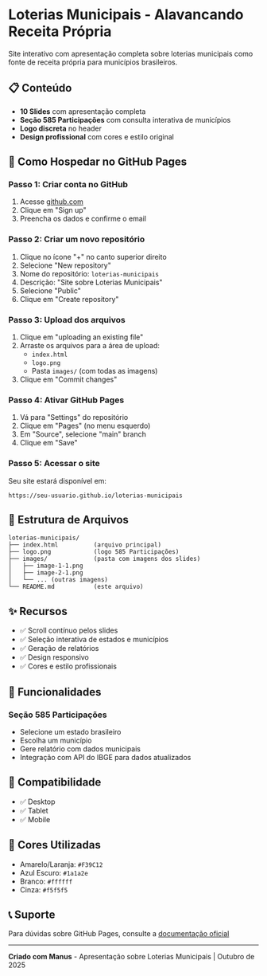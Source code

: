 # Loterias Municipais - Alavancando Receita Própria

Site interativo com apresentação completa sobre loterias municipais como fonte de receita própria para municípios brasileiros.

## 📋 Conteúdo

- **10 Slides** com apresentação completa
- **Seção 585 Participações** com consulta interativa de municípios
- **Logo discreta** no header
- **Design profissional** com cores e estilo original

## 🚀 Como Hospedar no GitHub Pages

### Passo 1: Criar conta no GitHub
1. Acesse [github.com](https://github.com)
2. Clique em "Sign up"
3. Preencha os dados e confirme o email

### Passo 2: Criar um novo repositório
1. Clique no ícone "+" no canto superior direito
2. Selecione "New repository"
3. Nome do repositório: `loterias-municipais`
4. Descrição: "Site sobre Loterias Municipais"
5. Selecione "Public"
6. Clique em "Create repository"

### Passo 3: Upload dos arquivos
1. Clique em "uploading an existing file"
2. Arraste os arquivos para a área de upload:
   - `index.html`
   - `logo.png`
   - Pasta `images/` (com todas as imagens)
3. Clique em "Commit changes"

### Passo 4: Ativar GitHub Pages
1. Vá para "Settings" do repositório
2. Clique em "Pages" (no menu esquerdo)
3. Em "Source", selecione "main" branch
4. Clique em "Save"

### Passo 5: Acessar o site
Seu site estará disponível em:
```
https://seu-usuario.github.io/loterias-municipais
```

## 📁 Estrutura de Arquivos

```
loterias-municipais/
├── index.html          (arquivo principal)
├── logo.png            (logo 585 Participações)
├── images/             (pasta com imagens dos slides)
│   ├── image-1-1.png
│   ├── image-2-1.png
│   └── ... (outras imagens)
└── README.md           (este arquivo)
```

## ✨ Recursos

- ✅ Scroll contínuo pelos slides
- ✅ Seleção interativa de estados e municípios
- ✅ Geração de relatórios
- ✅ Design responsivo
- ✅ Cores e estilo profissionais

## 🔗 Funcionalidades

### Seção 585 Participações
- Selecione um estado brasileiro
- Escolha um município
- Gere relatório com dados municipais
- Integração com API do IBGE para dados atualizados

## 📱 Compatibilidade

- ✅ Desktop
- ✅ Tablet
- ✅ Mobile

## 🎨 Cores Utilizadas

- Amarelo/Laranja: `#F39C12`
- Azul Escuro: `#1a1a2e`
- Branco: `#ffffff`
- Cinza: `#f5f5f5`

## 📞 Suporte

Para dúvidas sobre GitHub Pages, consulte a [documentação oficial](https://docs.github.com/en/pages)

---

**Criado com Manus** - Apresentação sobre Loterias Municipais | Outubro de 2025


